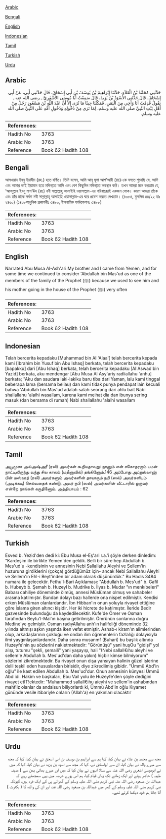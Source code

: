 [Arabic](#arabic)

[Bengali](#bengali)

[English](#english)

[Indonesian](#indonesian)

[Tamil](#tamil)

[Turkish](#turkish)

[Urdu](#urdu)

## Arabic


<div dir="rtl" lang="ar" style={{fontSize:'larger',backgroundColor:'#f8f9fa',padding:20}}>
حَدَّثَنِي مُحَمَّدُ بْنُ الْعَلاَءِ، حَدَّثَنَا إِبْرَاهِيمُ بْنُ يُوسُفَ بْنِ أَبِي إِسْحَاقَ، قَالَ حَدَّثَنِي أَبِي، عَنْ أَبِي إِسْحَاقَ، قَالَ حَدَّثَنِي الأَسْوَدُ بْنُ يَزِيدَ، قَالَ سَمِعْتُ أَبَا مُوسَى الأَشْعَرِيَّ ـ رضى الله عنه ـ يَقُولُ قَدِمْتُ أَنَا وَأَخِي مِنَ الْيَمَنِ، فَمَكُثْنَا حِينًا مَا نُرَى إِلاَّ أَنَّ عَبْدَ اللَّهِ بْنَ مَسْعُودٍ رَجُلٌ مِنْ أَهْلِ بَيْتِ النَّبِيِّ صلى الله عليه وسلم، لِمَا نَرَى مِنْ دُخُولِهِ وَدُخُولِ أُمِّهِ عَلَى النَّبِيِّ صلى الله عليه وسلم‏.‏
</div>
<div style={{backgroundColor:'#f8f9fa',padding:20, marginBottom: 10}}><table> <thead> <tr> <th>References:</th> <th></th> </tr> </thead> <tbody><tr><td>Hadith No</td><td>3763</td></tr><tr><td>Arabic No</td><td>3763</td></tr><tr><td>Reference</td><td>Book 62 Hadith 108</td></tr></tbody></table></div>

## Bengali


<div dir="ltr" lang="bn" style={{fontSize:'larger',backgroundColor:'#f8f9fa',padding:20}}>
আসওয়াদ ইবনু ইয়াযীদ (রহ.) হতে বর্ণিত। তিনি বলেন, আমি আবূ মূসা আশ‘আরী (রাঃ)-কে বলতে শুনেছি যে, আমি এবং আমার ভাই ইয়ামান হতে মদিনা্তে আসি এবং বেশ কিছুদিন মদিনা্তে অবস্থান করি। তখন আমরা মনে করতাম যে, ‘আবদুল্লাহ ইবনু মাস‘ঊদ (রাঃ) নবী সাল্লাল্লাহু আলাইহি ওয়াসাল্লাম-এর পরিবারেরই একজন লোক। কারণ আমরা তাঁকে এবং তাঁর মাকে সর্বদা নবী সাল্লাল্লাহু আলাইহি ওয়াসাল্লাম-এর ঘরে প্রবেশ করতে দেখতাম। (৪৩৮৪, মুসলিম ৪৪/২২ হাঃ ২৪৬০) (১৪০৮আধুনিক প্রকাশনীঃ ৩৪৮০, ইসলামিক ফাউন্ডেশনঃ ৩৪৮৮)
</div>
<div style={{backgroundColor:'#f8f9fa',padding:20, marginBottom: 10}}><table> <thead> <tr> <th>References:</th> <th></th> </tr> </thead> <tbody><tr><td>Hadith No</td><td>3763</td></tr><tr><td>Arabic No</td><td>3763</td></tr><tr><td>Reference</td><td>Book 62 Hadith 108</td></tr></tbody></table></div>

## English


<div dir="ltr" lang="en" style={{fontSize:'larger',backgroundColor:'#f8f9fa',padding:20}}>
Narrated Abu Musa Al-Ash'ari:My brother and I came from Yemen, and for some time we continued to consider 'Abdullah bin Mas'ud as one of the members of the family of the Prophet (ﷺ) because we used to see him and his mother going in the house of the Prophet (ﷺ) very often
</div>
<div style={{backgroundColor:'#f8f9fa',padding:20, marginBottom: 10}}><table> <thead> <tr> <th>References:</th> <th></th> </tr> </thead> <tbody><tr><td>Hadith No</td><td>3763</td></tr><tr><td>Arabic No</td><td>3763</td></tr><tr><td>Reference</td><td>Book 62 Hadith 108</td></tr></tbody></table></div>

## Indonesian


<div dir="ltr" lang="id" style={{fontSize:'larger',backgroundColor:'#f8f9fa',padding:20}}>
Telah bercerita kepadaku [Muhammad bin Al 'Alaa'] telah bercerita kepada kami [Ibrahim bin Yusuf bin Abu Ishaq] berkata, telah bercerita kepadaku [bapakku] dari [Abu Ishaq] berkata, telah bercerita kepadaku [Al Aswad bin Yazid] berkata, aku mendengar [Abu Musa Al Asy'ariy radliallahu 'anhu] berkata; "Aku dan saudara laki-lakiku baru tiba dari Yaman, lalu kami tinggal beberapa lama (bersama beliau) dan kami tidak punya pendapat lain kecuali bahwa 'Abdullah bin Mas'ud adalah salah seorang dari ahlu bait Nabi shallallahu 'alaihi wasallam, karena kami meihat dia dan ibunya sering masuk (dan bersama di rumah) Nabi shallallahu 'alaihi wasallam
</div>
<div style={{backgroundColor:'#f8f9fa',padding:20, marginBottom: 10}}><table> <thead> <tr> <th>References:</th> <th></th> </tr> </thead> <tbody><tr><td>Hadith No</td><td>3763</td></tr><tr><td>Arabic No</td><td>3763</td></tr><tr><td>Reference</td><td>Book 62 Hadith 108</td></tr></tbody></table></div>

## Tamil


<div dir="ltr" lang="ta" style={{fontSize:'larger',backgroundColor:'#f8f9fa',padding:20}}>
அபூமூசா அல்அஷ்அரீ (ரலி) அவர்கள் கூறியதாவது: நானும் என் சகோதரரும் யமன் நாட்டிலிருந்து வந்து சில காலம் (மதீனாவில்) தங்கினோம்.146 அப்போது அப்துல்லாஹ் பின் மஸ்ஊத் (ரலி) அவர்களும் அவர்களின் தாயாரும் நபி (ஸல்) அவர்களிடம் (அடிக்கடி) செல்வதைக் கண்டு, அவர் நபி (ஸல்) அவர்களின் வீட்டாரில் ஒருவர் என்றே நாங்கள் கருதினோம். அத்தியாயம் : 62
</div>
<div style={{backgroundColor:'#f8f9fa',padding:20, marginBottom: 10}}><table> <thead> <tr> <th>References:</th> <th></th> </tr> </thead> <tbody><tr><td>Hadith No</td><td>3763</td></tr><tr><td>Arabic No</td><td>3763</td></tr><tr><td>Reference</td><td>Book 62 Hadith 108</td></tr></tbody></table></div>

## Turkish


<div dir="ltr" lang="tr" style={{fontSize:'larger',backgroundColor:'#f8f9fa',padding:20}}>
Esved b. Yezid'den dedi ki: Ebu Musa el-Eş'ari r.a.'i şöyle derken dinledim: "Kardeşim ile birlikte Yemen'den geldik. Belli bir süre hep Abdullah b. Mes'ud'u -kendisinin ve annesinin Nebi Sallallahu Aleyhi ve Sellem'in huzuruna girdiklerini (çokça) gördüğümüz için- ancak Nebi Sallallahu Aleyhi ve Sellem'in Ehl-i Beyt'inden bir adam olarak düşünürdük." Bu Hadis 3484 numara ile gelecektir. Fethu'l-Bari Açıklaması: "Abdullah b. Mes'ud" b. Gafil b. Hubeyb b. Şemah b. Huzeyl b. Mudrike b. İlyas b. Mudar "ın menkıbeleri" Babası cahiliye döneminde ölmüş, annesi Müslüman olmuş ve sahabeler arasına katılmıştır. Bundan dolayı bazı hallerde ona nispet edilmiştir. Kendisi erken Müslüman olanlardandır. İbn Hibban'ın onun yoluyla rivayet ettiğine göre İslama giren altıncı kişidir. Her iki hicrete de katılmıştır. İleride Bedir gazvesinde bulunduğu da kaydedilecektir. Kufe'de Ömer ve Osman tarafından Beytu'l-Mal'ın başına getirilmiştir. Ömrünün sonlarına doğru Medine'ye gelmiştir. Osman radıyAllahu anh'ın halifeliği döneminde 32 yılında altmışı aşkın yaşında iken vefat etmiştir. Ashab-ı kiram'ın alimlerinden olup, arkadaşlarının çokluğu ve ondan ilim öğrenenlerin fazlalığı dolayısıyla ilmi yaygınlaşanlardandır. Daha sonra musanmf (Buhari) bu başlık altında Huzeyfe'nin şu sözlerini nakletmektedir: "Görünüşü" yani huşOu "gidişi" yol alışı, tutumu "şekli, şemaili" yani yaşayışı, hali "(Nebi sallall€ıhu aleyhi ve sellem'e Abdullah b. Mes'ud'dan daha yakın) hiçbir kimse bilmiyorum" sözlerini zikretmektedir. Bu rivayet onun dışa yansıyan halinin güzel işlerine delil teşkil eden hususlardan birisidir, diye zikrediimiş gibidir. "Ümmü Abd'in oğlu" ile kast edilen Abdullah b. Mes'ud'dur. Onun annesinin künyesi Ümmü Abd idi. Hakim ve başkaları, Ebu Vail yolu ile Huzeyfe'den şöyle dediğini rivayet etIT!ektedir: "Muhammed sallall€ıhu aieyhi ve sellem'in ashabından mahfilz olanlar da andalsun biliyorlardı ki, Ümmü Abd'in oğlu Kıyamet gününde vesile itibariyle onların (Allah'a) en yakınları olacaktır
</div>
<div style={{backgroundColor:'#f8f9fa',padding:20, marginBottom: 10}}><table> <thead> <tr> <th>References:</th> <th></th> </tr> </thead> <tbody><tr><td>Hadith No</td><td>3763</td></tr><tr><td>Arabic No</td><td>3763</td></tr><tr><td>Reference</td><td>Book 62 Hadith 108</td></tr></tbody></table></div>

## Urdu


<div dir="rtl" lang="ur" style={{fontSize:'larger',backgroundColor:'#f8f9fa',padding:20}}>
مجھ سے محمد بن علاء نے بیان کیا، کہا ہم سے ابراہیم بن یوسف بن ابی اسحٰق نے بیان کیا، کہا کہ مجھ سے میرے والد نے بیان کیا، ان سے ابواسحٰق نے، کہا کہ مجھ سے اسود بن یزید نے بیان کیا، کہا کہ میں نے ابوموسیٰ اشعری رضی اللہ عنہ سے سنا: انہوں نے بیان کیا کہ میں اور میرے بھائی یمن سے ( مدینہ طیبہ ) حاضر ہوئے اور ایک زمانے تک یہاں قیام کیا، ہم اس پورے عرصہ میں یہی سمجھتے رہے کہ عبداللہ بن مسعود رضی اللہ عنہ نبی کریم صلی اللہ علیہ وسلم کے گھرانے ہی کے ایک فرد ہیں، کیونکہ نبی کریم صلی اللہ علیہ وسلم کے گھر میں عبداللہ بن مسعود رضی اللہ عنہ اور ان کی والدہ کا ( بکثرت ) آنا جانا ہم خود دیکھا کرتے تھے۔
</div>
<div style={{backgroundColor:'#f8f9fa',padding:20, marginBottom: 10}}><table> <thead> <tr> <th>References:</th> <th></th> </tr> </thead> <tbody><tr><td>Hadith No</td><td>3763</td></tr><tr><td>Arabic No</td><td>3763</td></tr><tr><td>Reference</td><td>Book 62 Hadith 108</td></tr></tbody></table></div>